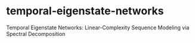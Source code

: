 # temporal-eigenstate-networks
Temporal Eigenstate Networks: Linear-Complexity Sequence Modeling via Spectral Decomposition

